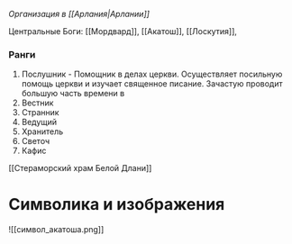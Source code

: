 *Организация в [[Арлания|Арлании]]*

Центральные Боги: [[Мордвард]], [[Акатош]], [[Лоскутия]], 

### Ранги 
1. Послушник - Помощник в делах церкви. Осуществляет посильную помощь церкви и изучает священное писание. Зачастую проводит большую часть времени в 
2. Вестник 
3. Странник 
4. Ведущий
5. Хранитель 
6. Светоч
7. Кафис


[[Стераморский храм Белой Длани]] 
# Символика и изображения 
![[символ_акатоша.png]]